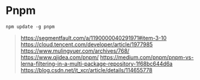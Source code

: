 # Pnpm 

```shell
npm update -g pnpm
```

> https://segmentfault.com/a/1190000040291971#item-3-10
> https://cloud.tencent.com/developer/article/1977985
> https://www.mulingyuer.com/archives/768/
> https://www.qjidea.com/pnpm/
> https://medium.com/pnpm/pnpm-vs-lerna-filtering-in-a-multi-package-repository-1f68bc644d6a
> https://blog.csdn.net/it_xcr/article/details/114655778


